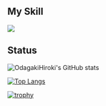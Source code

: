 <!-- ### Hi there 👋 -->

<!--
**OdagakiHiroki/OdagakiHiroki** is a ✨ _special_ ✨ repository because its `README.md` (this file) appears on your GitHub profile.

Here are some ideas to get you started:

- 🔭 I’m currently working on ...
- 🌱 I’m currently learning ...
- 👯 I’m looking to collaborate on ...
- 🤔 I’m looking for help with ...
- 💬 Ask me about ...
- 📫 How to reach me: ...
- 😄 Pronouns: ...
- ⚡ Fun fact: ...
-->

## My Skill
<img src="https://skillicons.dev/icons?i=ts,js,react,redux,nextjs,go,php,express,nestjs,nodejs,docker,git,github,postgres,mysql,vscode" />

## Status
![OdagakiHiroki's GitHub stats](https://github-readme-stats.vercel.app/api?username=OdagakiHiroki&show_icons=true)

[![Top Langs](https://github-readme-stats.vercel.app/api/top-langs/?username=OdagakiHiroki&layout=pie)](https://github.com/anuraghazra/github-readme-stats)

[![trophy](https://github-profile-trophy.vercel.app/?username=OdagakiHiroki)](https://github.com/ryo-ma/github-profile-trophy)
